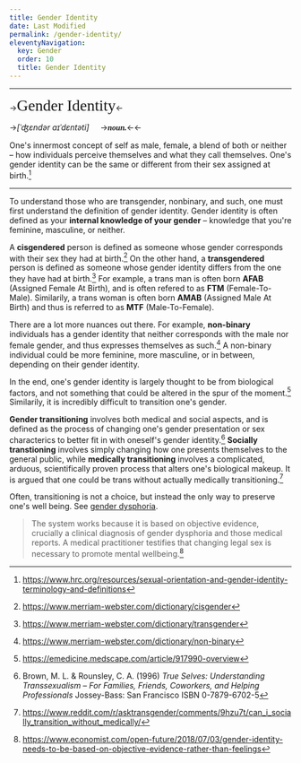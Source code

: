 ```yaml
---
title: Gender Identity
date: Last Modified 
permalink: /gender-identity/
eleventyNavigation:
  key: Gender 
  order: 10
  title: Gender Identity
---
```


---

-><span style="font-family:Source Serif Pro; font-size:2em;">Gender Identity</span><-

->*[ˈʤɛndər aɪˈdɛntəti]*  &nbsp; &nbsp; -><span style="font-family:Source Serif Pro; font-size:1em;">***noun.***</span><-<-


One's innermost concept of self as male, female, a blend of both or neither – how individuals perceive themselves and what they call themselves. One's gender identity can be the same or different from their sex assigned at birth.[^1]

---

To understand those who are transgender, nonbinary, and such, one must first understand the definition of gender identity. Gender identity is often defined as your **internal knowledge of your gender** – knowledge that you're feminine, masculine, or neither. 

A **cisgendered** person is defined as someone whose gender corresponds with their sex they had at birth.[^2] On the other hand, a **transgendered** person is defined as someone whose gender identity differs from the one they have had at birth.[^3] For example, a trans man is often born **AFAB** (Assigned Female At Birth), and is often refered to as **FTM** (Female-To-Male). Similarily, a trans woman is often born **AMAB** (Assigned Male At Birth) and thus is referred to as **MTF** (Male-To-Female).

There are a lot more nuances out there. For example, **non-binary** individuals has a gender identity that neither corresponds with the male nor female gender, and thus expresses themselves as such.[^4] A non-binary individual could be more feminine, more masculine, or in between, depending on their gender identity. 

In the end, one's gender identity is largely thought to be from biological factors, and not something that could be altered in the spur of the moment.[^5] Similarily, it is incredibly difficult to transition one's gender.

**Gender transitioning** involves both medical and social aspects, and is defined as the process of changing one's gender presentation or sex characterics to better fit in with oneself's gender identity.[^6] **Socially transtioning** involves simply changing how one presents themselves to the general public, while **medically transitioning** involves a complicated, arduous, scientifically proven process that alters one's biological makeup. It is argued that one could be trans without actually medically transitioning.[^7]

Often, transitioning is not a choice, but instead the only way to preserve one's well being. See [gender dysphoria](/gender-identity/dysphoria/).

> The system works because it is based on objective evidence, crucially a clinical diagnosis of gender dysphoria and those medical reports. A medical practitioner testifies that changing legal sex is necessary to promote mental wellbeing.[^8]


[^1]: https://www.hrc.org/resources/sexual-orientation-and-gender-identity-terminology-and-definitions
[^2]: https://www.merriam-webster.com/dictionary/cisgender
[^3]: https://www.merriam-webster.com/dictionary/transgender
[^4]: https://www.merriam-webster.com/dictionary/non-binary
[^5]: https://emedicine.medscape.com/article/917990-overview
[^6]: Brown, M. L. & Rounsley, C. A. (1996) *True Selves: Understanding Transsexualism – For Families, Friends, Coworkers, and Helping Professionals* Jossey-Bass: San Francisco ISBN 0-7879-6702-5
[^7]: https://www.reddit.com/r/asktransgender/comments/9hzu7t/can_i_socially_transition_without_medically/
[^8]: https://www.economist.com/open-future/2018/07/03/gender-identity-needs-to-be-based-on-objective-evidence-rather-than-feelings


